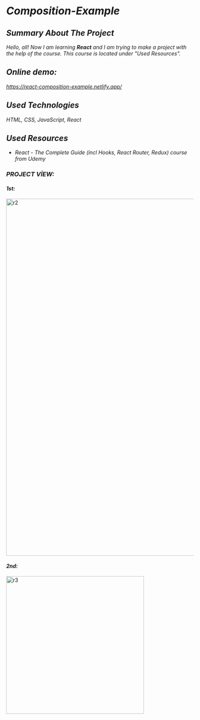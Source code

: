# *Composition-Example*

## *Summary About The Project*
*Hello, all! 
Now I am learning <b>React</b> and I am trying to make a project with the help of the course. This course is located under "Used Resources".*

## *Online demo:*
*https://react-composition-example.netlify.app/*

## *Used Technologies*
*HTML, CSS, JavaScript, React*

## *Used Resources*
* *React - The Complete Guide (incl Hooks, React Router, Redux) course from Udemy*

### *PROJECT VİEW:*

#### *1st:*
<img width="960" alt="r2" src="https://user-images.githubusercontent.com/63058707/134480159-7dc6380d-11aa-428a-81c2-7bf31bb62dda.png">

#### *2nd:*
<img width="370" alt="r3" src="https://user-images.githubusercontent.com/63058707/134480202-b0e9e71b-a625-4681-aa17-5683ce8993de.png">



